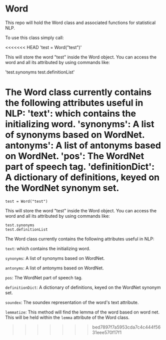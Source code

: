 # Word
This repo will hold the Word class and associated functions for statistical NLP.

To use this class simply call:

<<<<<<< HEAD
'test = Word("test")'

This will store the word "test" inside the Word object. You can access the word and all its attributed by using commands like:

'test.synonyms
test.definitionList'

The Word class currently contains the following attributes useful in NLP:
'text': which contains the initializing word.
'synonyms': A list of synonyms based on WordNet.
antonyms': A list of antonyms based on WordNet.
'pos': The WordNet part of speech tag.
'definitionDict': A dictionary of definitions, keyed on the WordNet synonym set.
=======
`test = Word("test")`

This will store the word "test" inside the Word object. You can access the word and all its attributed by using commands like:

```
test.synonyms
test.definitionList
```

The Word class currently contains the following attributes useful in NLP:

`text`: which contains the initializing word.

`synonyms`: A list of synonyms based on WordNet.

`antonyms`: A list of antonyms based on WordNet.

`pos`: The WordNet part of speech tag.

`definitionDict`: A dictionary of definitions, keyed on the WordNet synonym set.

`soundex`: The soundex representation of the word's text attribute.

`lemmatize`: This method will find the lemma of the word based on word net. This will be held within the `lemma` attribute of the Word class.
>>>>>>> bed7897f7a5953cda7c4c444f5631eee570f17f1

